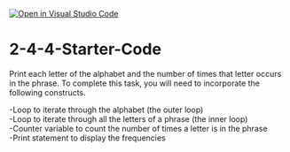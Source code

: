 [![Open in Visual Studio Code](https://classroom.github.com/assets/open-in-vscode-c66648af7eb3fe8bc4f294546bfd86ef473780cde1dea487d3c4ff354943c9ae.svg)](https://classroom.github.com/online_ide?assignment_repo_id=9711226&assignment_repo_type=AssignmentRepo)
# 2-4-4-Starter-Code

Print each letter of the alphabet and the number of times that letter occurs in the phrase. To complete this task, you will need to incorporate the following constructs.

-Loop to iterate through the alphabet (the outer loop)  
-Loop to iterate through all the letters of a phrase (the inner loop)  
-Counter variable to count the number of times a letter is in the phrase  
-Print statement to display the frequencies  
